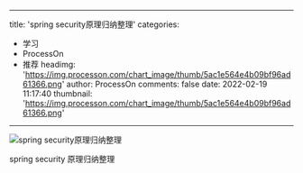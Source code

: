 
---
title: 'spring security原理归纳整理'
categories: 
 - 学习
 - ProcessOn
 - 推荐
headimg: 'https://img.processon.com/chart_image/thumb/5ac1e564e4b09bf96ad61366.png'
author: ProcessOn
comments: false
date: 2022-02-19 11:17:40
thumbnail: 'https://img.processon.com/chart_image/thumb/5ac1e564e4b09bf96ad61366.png'
---

<div>   
<img class="thumb" alt="spring security原理归纳整理" src="https://img.processon.com/chart_image/thumb/5ac1e564e4b09bf96ad61366.png" referrerpolicy="no-referrer">
<p>spring security 原理归纳整理</p>  
</div>
            